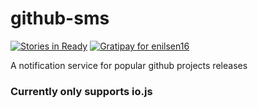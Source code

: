 # github-sms
[![Stories in Ready](https://badge.waffle.io/enilsen16/github-sms.png?label=ready&title=Ready)](https://waffle.io/enilsen16/github-sms)
[![Gratipay for enilsen16](https://img.shields.io/gratipay/enilsen16.svg)](https://gratipay.com/enilsen16/)

A notification service for popular github projects releases

### Currently only supports io.js
